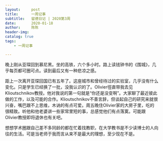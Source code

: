 ```yaml
---
layout:     post
title:      一周记事
subtitle:   留德日记 | 2020第3周
date:       2020-01-18
author:     陈陈
header-img: 
catalog: true
tags:
    - 一周记事

---
```


晚上刚从亚琛回到慕尼黑。坐的高铁，六个多小时。路上读钱钟书的《围城》，几乎每页都可圈可点。读到最后又有一种悲凉之感。

距上一次离开亚琛回国已有五年了。这座城市和曾经待过的实验室，几乎没有什么变化。只是学生已经换了一批，没我认识的了。Olivier徑直带我去见Klioutschnikov教授。他对我说的第一句就是“你还是没变啊”。大家聊了最近彼此做的工作，以及可能的合作。Klioutschnikov不善言辞，但谈起自己的研究来就很兴奋，嘴巴跟不上思维，木讷的有点可爱。周五晚住Olivier家的大房子里，吃的很精致。听他和他老婆讲一些家常里短的事，总感觉他们有点落寞。可能跟Olivier教授即将退休也有关吧。

想想学术圈跟自己差不多同龄的都在忙着找教职，在大学教书是不少读博士的人向往的生活。可是当老师于我而言从来不是最大的理想，至少现在不是。
